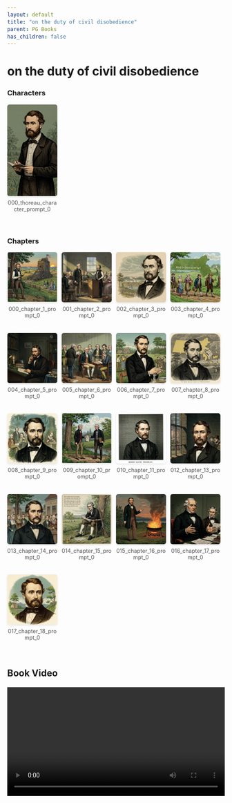 ```yaml
---
layout: default
title: "on the duty of civil disobedience"
parent: PG Books
has_children: false
---
```



<style>
.image-gallery {
  display: flex;
  flex-wrap: wrap;
  justify-content: space-between;
  margin-bottom: 20px;
}

.image-row {
  display: flex;
  justify-content: flex-start;
  width: 100%;
  margin-bottom: 20px;
}

.image-item {
  width: 23%;
  margin-right: 2%;
  text-align: center;
}

.image-item:last-child {
  margin-right: 0;
}

.image-item img {
  width: 100%;
  height: auto;
  object-fit: cover;
  border-radius: 5px;
  box-shadow: 0 2px 4px rgba(0,0,0,0.1);
}

.image-item p {
  margin-top: 5px;
  font-size: 0.9em;
  color: #555;
}

.video-container {
  margin: 20px 0;
}
</style>


# on the duty of civil disobedience

<h3>Characters</h3>
<div class="image-gallery">
<div class="image-row">
  <div class="image-item">
    <img src="../../assets/pg_books_ai_generated_photos/on_the_duty_of_civil_disobedience/characters/000_thoreau_character_prompt_0.png" alt="000_thoreau_character_prompt_0">
    <p>000_thoreau_character_prompt_0</p>
  </div>
</div>
</div>

<h3>Chapters</h3>
<div class="image-gallery">
<div class="image-row">
  <div class="image-item">
    <img src="../../assets/pg_books_ai_generated_photos/on_the_duty_of_civil_disobedience/chapters/000_chapter_1_prompt_0.png" alt="000_chapter_1_prompt_0">
    <p>000_chapter_1_prompt_0</p>
  </div>
  <div class="image-item">
    <img src="../../assets/pg_books_ai_generated_photos/on_the_duty_of_civil_disobedience/chapters/001_chapter_2_prompt_0.png" alt="001_chapter_2_prompt_0">
    <p>001_chapter_2_prompt_0</p>
  </div>
  <div class="image-item">
    <img src="../../assets/pg_books_ai_generated_photos/on_the_duty_of_civil_disobedience/chapters/002_chapter_3_prompt_0.png" alt="002_chapter_3_prompt_0">
    <p>002_chapter_3_prompt_0</p>
  </div>
  <div class="image-item">
    <img src="../../assets/pg_books_ai_generated_photos/on_the_duty_of_civil_disobedience/chapters/003_chapter_4_prompt_0.png" alt="003_chapter_4_prompt_0">
    <p>003_chapter_4_prompt_0</p>
  </div>
</div>
<div class="image-row">
  <div class="image-item">
    <img src="../../assets/pg_books_ai_generated_photos/on_the_duty_of_civil_disobedience/chapters/004_chapter_5_prompt_0.png" alt="004_chapter_5_prompt_0">
    <p>004_chapter_5_prompt_0</p>
  </div>
  <div class="image-item">
    <img src="../../assets/pg_books_ai_generated_photos/on_the_duty_of_civil_disobedience/chapters/005_chapter_6_prompt_0.png" alt="005_chapter_6_prompt_0">
    <p>005_chapter_6_prompt_0</p>
  </div>
  <div class="image-item">
    <img src="../../assets/pg_books_ai_generated_photos/on_the_duty_of_civil_disobedience/chapters/006_chapter_7_prompt_0.png" alt="006_chapter_7_prompt_0">
    <p>006_chapter_7_prompt_0</p>
  </div>
  <div class="image-item">
    <img src="../../assets/pg_books_ai_generated_photos/on_the_duty_of_civil_disobedience/chapters/007_chapter_8_prompt_0.png" alt="007_chapter_8_prompt_0">
    <p>007_chapter_8_prompt_0</p>
  </div>
</div>
<div class="image-row">
  <div class="image-item">
    <img src="../../assets/pg_books_ai_generated_photos/on_the_duty_of_civil_disobedience/chapters/008_chapter_9_prompt_0.png" alt="008_chapter_9_prompt_0">
    <p>008_chapter_9_prompt_0</p>
  </div>
  <div class="image-item">
    <img src="../../assets/pg_books_ai_generated_photos/on_the_duty_of_civil_disobedience/chapters/009_chapter_10_prompt_0.png" alt="009_chapter_10_prompt_0">
    <p>009_chapter_10_prompt_0</p>
  </div>
  <div class="image-item">
    <img src="../../assets/pg_books_ai_generated_photos/on_the_duty_of_civil_disobedience/chapters/010_chapter_11_prompt_0.png" alt="010_chapter_11_prompt_0">
    <p>010_chapter_11_prompt_0</p>
  </div>
  <div class="image-item">
    <img src="../../assets/pg_books_ai_generated_photos/on_the_duty_of_civil_disobedience/chapters/012_chapter_13_prompt_0.png" alt="012_chapter_13_prompt_0">
    <p>012_chapter_13_prompt_0</p>
  </div>
</div>
<div class="image-row">
  <div class="image-item">
    <img src="../../assets/pg_books_ai_generated_photos/on_the_duty_of_civil_disobedience/chapters/013_chapter_14_prompt_0.png" alt="013_chapter_14_prompt_0">
    <p>013_chapter_14_prompt_0</p>
  </div>
  <div class="image-item">
    <img src="../../assets/pg_books_ai_generated_photos/on_the_duty_of_civil_disobedience/chapters/014_chapter_15_prompt_0.png" alt="014_chapter_15_prompt_0">
    <p>014_chapter_15_prompt_0</p>
  </div>
  <div class="image-item">
    <img src="../../assets/pg_books_ai_generated_photos/on_the_duty_of_civil_disobedience/chapters/015_chapter_16_prompt_0.png" alt="015_chapter_16_prompt_0">
    <p>015_chapter_16_prompt_0</p>
  </div>
  <div class="image-item">
    <img src="../../assets/pg_books_ai_generated_photos/on_the_duty_of_civil_disobedience/chapters/016_chapter_17_prompt_0.png" alt="016_chapter_17_prompt_0">
    <p>016_chapter_17_prompt_0</p>
  </div>
</div>
<div class="image-row">
  <div class="image-item">
    <img src="../../assets/pg_books_ai_generated_photos/on_the_duty_of_civil_disobedience/chapters/017_chapter_18_prompt_0.png" alt="017_chapter_18_prompt_0">
    <p>017_chapter_18_prompt_0</p>
  </div>
</div>
</div>

<h2>Book Video</h2>
<div class="video-container">
  <video controls width="100%">
    <source src="../../assets/pg_books_ai_generated_videos/on_the_duty_of_civil_disobedience.mp4" type="video/mp4">
    Your browser does not support the video tag.
  </video>
</div>

